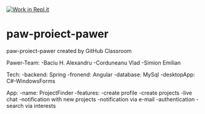 [![Work in Repl.it](https://classroom.github.com/assets/work-in-replit-14baed9a392b3a25080506f3b7b6d57f295ec2978f6f33ec97e36a161684cbe9.svg)](https://classroom.github.com/online_ide?assignment_repo_id=300333&assignment_repo_type=GroupAssignmentRepo)
# paw-proiect-pawer
paw-proiect-pawer created by GitHub Classroom

Pawer-Team:
    -Baciu H. Alexandru
    -Corduneanu Vlad
    -Simion Emilian

Tech:
    -backend: Spring
    -fronend: Angular
    -database: MySql
    -desktopApp: C#-WindowsForms   

App:
    -name: ProjectFinder
    -features:  -create profile
                -create projects
                -live chat
                -notification with new projects
                -notification via e-mail
                -authentication
                -search via interests
